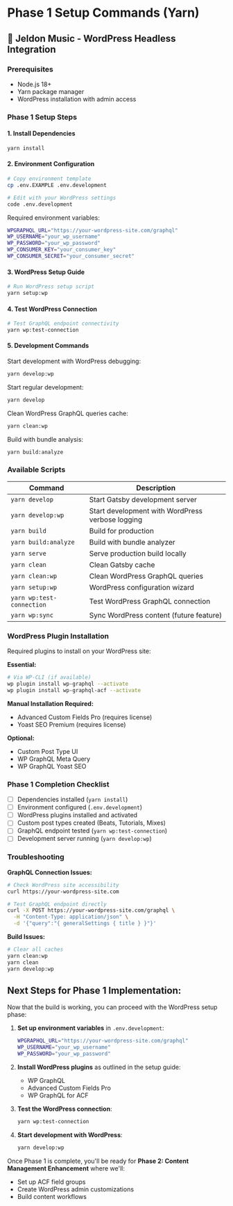 # Phase 1 Setup Commands (Yarn)

## 🎵 Jeldon Music - WordPress Headless Integration

### Prerequisites
- Node.js 18+
- Yarn package manager
- WordPress installation with admin access

### Phase 1 Setup Steps

#### 1. Install Dependencies
```bash
yarn install
```

#### 2. Environment Configuration
```bash
# Copy environment template
cp .env.EXAMPLE .env.development

# Edit with your WordPress settings
code .env.development
```

Required environment variables:
```bash
WPGRAPHQL_URL="https://your-wordpress-site.com/graphql"
WP_USERNAME="your_wp_username"
WP_PASSWORD="your_wp_password"
WP_CONSUMER_KEY="your_consumer_key"
WP_CONSUMER_SECRET="your_consumer_secret"
```

#### 3. WordPress Setup Guide
```bash
# Run WordPress setup script
yarn setup:wp
```

#### 4. Test WordPress Connection
```bash
# Test GraphQL endpoint connectivity
yarn wp:test-connection
```

#### 5. Development Commands

Start development with WordPress debugging:
```bash
yarn develop:wp
```

Start regular development:
```bash
yarn develop
```

Clean WordPress GraphQL queries cache:
```bash
yarn clean:wp
```

Build with bundle analysis:
```bash
yarn build:analyze
```

### Available Scripts

| Command | Description |
|---------|-------------|
| `yarn develop` | Start Gatsby development server |
| `yarn develop:wp` | Start development with WordPress verbose logging |
| `yarn build` | Build for production |
| `yarn build:analyze` | Build with bundle analyzer |
| `yarn serve` | Serve production build locally |
| `yarn clean` | Clean Gatsby cache |
| `yarn clean:wp` | Clean WordPress GraphQL queries |
| `yarn setup:wp` | WordPress configuration wizard |
| `yarn wp:test-connection` | Test WordPress GraphQL connection |
| `yarn wp:sync` | Sync WordPress content (future feature) |

### WordPress Plugin Installation

Required plugins to install on your WordPress site:

**Essential:**
```bash
# Via WP-CLI (if available)
wp plugin install wp-graphql --activate
wp plugin install wp-graphql-acf --activate
```

**Manual Installation Required:**
- Advanced Custom Fields Pro (requires license)
- Yoast SEO Premium (requires license)

**Optional:**
- Custom Post Type UI
- WP GraphQL Meta Query
- WP GraphQL Yoast SEO

### Phase 1 Completion Checklist

- [ ] Dependencies installed (`yarn install`)
- [ ] Environment configured (`.env.development`)
- [ ] WordPress plugins installed and activated
- [ ] Custom post types created (Beats, Tutorials, Mixes)
- [ ] GraphQL endpoint tested (`yarn wp:test-connection`)
- [ ] Development server running (`yarn develop:wp`)

### Troubleshooting

**GraphQL Connection Issues:**
```bash
# Check WordPress site accessibility
curl https://your-wordpress-site.com

# Test GraphQL endpoint directly
curl -X POST https://your-wordpress-site.com/graphql \
  -H "Content-Type: application/json" \
  -d '{"query":"{ generalSettings { title } }"}'
```

**Build Issues:**
```bash
# Clear all caches
yarn clean:wp
yarn clean
yarn develop:wp
```

## **Next Steps for Phase 1 Implementation:**

Now that the build is working, you can proceed with the WordPress setup phase:

1. **Set up environment variables** in `.env.development`:
   ```bash
   WPGRAPHQL_URL="https://your-wordpress-site.com/graphql"
   WP_USERNAME="your_wp_username"
   WP_PASSWORD="your_wp_password"
   ```

2. **Install WordPress plugins** as outlined in the setup guide:
   - WP GraphQL
   - Advanced Custom Fields Pro
   - WP GraphQL for ACF

3. **Test the WordPress connection**:
   ```bash
   yarn wp:test-connection
   ```

4. **Start development with WordPress**:
   ```bash
   yarn develop:wp
   ```
Once Phase 1 is complete, you'll be ready for **Phase 2: Content Management Enhancement** where we'll:
- Set up ACF field groups
- Create WordPress admin customizations
- Build content workflows
